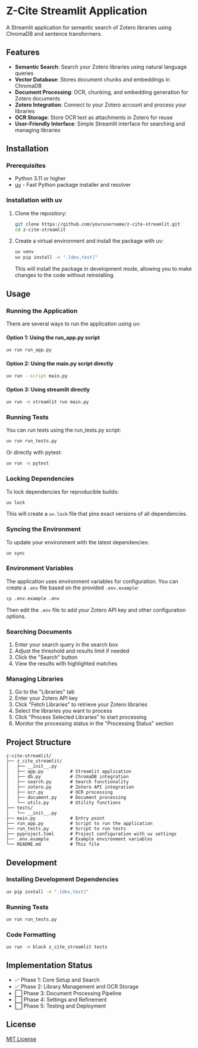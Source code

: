 # Z-Cite Streamlit Application

A Streamlit application for semantic search of Zotero libraries using ChromaDB and sentence transformers.

## Features

- **Semantic Search**: Search your Zotero libraries using natural language queries
- **Vector Database**: Stores document chunks and embeddings in ChromaDB
- **Document Processing**: OCR, chunking, and embedding generation for Zotero documents
- **Zotero Integration**: Connect to your Zotero account and process your libraries
- **OCR Storage**: Store OCR text as attachments in Zotero for reuse
- **User-Friendly Interface**: Simple Streamlit interface for searching and managing libraries

## Installation

### Prerequisites

- Python 3.11 or higher
- [uv](https://github.com/astral-sh/uv) - Fast Python package installer and resolver

### Installation with uv

1. Clone the repository:
   ```bash
   git clone https://github.com/yourusername/z-cite-streamlit.git
   cd z-cite-streamlit
   ```

2. Create a virtual environment and install the package with uv:
   ```bash
   uv venv
   uv pip install -e ".[dev,test]"
   ```

   This will install the package in development mode, allowing you to make changes to the code without reinstalling.

## Usage

### Running the Application

There are several ways to run the application using uv:

#### Option 1: Using the run_app.py script
```bash
uv run run_app.py
```

#### Option 2: Using the main.py script directly
```bash
uv run --script main.py
```

#### Option 3: Using streamlit directly
```bash
uv run -m streamlit run main.py
```

### Running Tests

You can run tests using the run_tests.py script:

```bash
uv run run_tests.py
```

Or directly with pytest:
```bash
uv run -m pytest
```

### Locking Dependencies

To lock dependencies for reproducible builds:

```bash
uv lock
```

This will create a `uv.lock` file that pins exact versions of all dependencies.

### Syncing the Environment

To update your environment with the latest dependencies:

```bash
uv sync
```

### Environment Variables

The application uses environment variables for configuration. You can create a `.env` file based on the provided `.env.example`:

```bash
cp .env.example .env
```

Then edit the `.env` file to add your Zotero API key and other configuration options.

### Searching Documents

1. Enter your search query in the search box
2. Adjust the threshold and results limit if needed
3. Click the "Search" button
4. View the results with highlighted matches

### Managing Libraries

1. Go to the "Libraries" tab
2. Enter your Zotero API key
3. Click "Fetch Libraries" to retrieve your Zotero libraries
4. Select the libraries you want to process
5. Click "Process Selected Libraries" to start processing
6. Monitor the processing status in the "Processing Status" section

## Project Structure

```
z-cite-streamlit/
├── z_cite_streamlit/
│   ├── __init__.py
│   ├── app.py          # Streamlit application
│   ├── db.py           # ChromaDB integration
│   ├── search.py       # Search functionality
│   ├── zotero.py       # Zotero API integration
│   ├── ocr.py          # OCR processing
│   ├── document.py     # Document processing
│   └── utils.py        # Utility functions
├── tests/
│   └── __init__.py
├── main.py             # Entry point
├── run_app.py          # Script to run the application
├── run_tests.py        # Script to run tests
├── pyproject.toml      # Project configuration with uv settings
├── .env.example        # Example environment variables
└── README.md           # This file
```

## Development

### Installing Development Dependencies

```bash
uv pip install -e ".[dev,test]"
```

### Running Tests

```bash
uv run run_tests.py
```

### Code Formatting

```bash
uv run -m black z_cite_streamlit tests
```

## Implementation Status

- ✅ Phase 1: Core Setup and Search
- ✅ Phase 2: Library Management and OCR Storage
- ⬜ Phase 3: Document Processing Pipeline
- ⬜ Phase 4: Settings and Refinement
- ⬜ Phase 5: Testing and Deployment

## License

[MIT License](LICENSE)